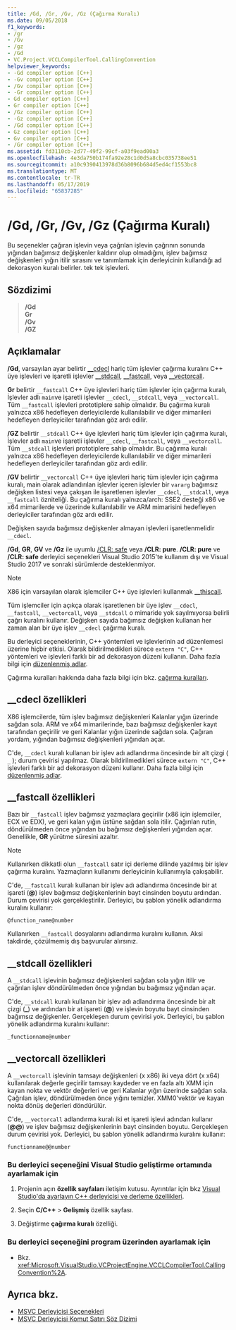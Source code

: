 ```yaml
---
title: /Gd, /Gr, /Gv, /Gz (Çağırma Kuralı)
ms.date: 09/05/2018
f1_keywords:
- /gr
- /Gv
- /gz
- /Gd
- VC.Project.VCCLCompilerTool.CallingConvention
helpviewer_keywords:
- -Gd compiler option [C++]
- -Gv compiler option [C++]
- /Gv compiler option [C++]
- -Gr compiler option [C++]
- Gd compiler option [C++]
- Gr compiler option [C++]
- /Gz compiler option [C++]
- -Gz compiler option [C++]
- /Gd compiler option [C++]
- Gz compiler option [C++]
- Gv compiler option [C++]
- /Gr compiler option [C++]
ms.assetid: fd3110cb-2d77-49f2-99cf-a03f9ead00a3
ms.openlocfilehash: 4e3da750b174fa92e28c1d0d5a8cbc035738ee51
ms.sourcegitcommit: a10c9390413978d36b8096b684d5ed4cf1553bc8
ms.translationtype: MT
ms.contentlocale: tr-TR
ms.lasthandoff: 05/17/2019
ms.locfileid: "65837285"
---
```

# <a name="gd-gr-gv-gz-calling-convention"></a>/Gd, /Gr, /Gv, /Gz (Çağırma Kuralı)

Bu seçenekler çağıran işlevin veya çağrılan işlevin çağrının sonunda yığından bağımsız değişkenler kaldırır olup olmadığını, işlev bağımsız değişkenleri yığın itilir sırasını ve tanımlamak için derleyicinin kullandığı ad dekorasyon kuralı belirler. tek tek işlevleri.

## <a name="syntax"></a>Sözdizimi

> **/Gd**<br/>
> **Gr**<br/>
> **/Gv**<br/>
> **/GZ**<br/>

## <a name="remarks"></a>Açıklamalar

**/Gd**, varsayılan ayar belirtir [__cdecl](../../cpp/cdecl.md) hariç tüm işlevler çağırma kuralını C++ üye işlevleri ve işaretli işlevler [__stdcall](../../cpp/stdcall.md), [__fastcall](../../cpp/fastcall.md), veya [__vectorcall](../../cpp/vectorcall.md).

**Gr** belirtir `__fastcall` C++ üye işlevleri hariç tüm işlevler için çağırma kuralı, İşlevler adlı `main`ve işaretli işlevler `__cdecl`, `__stdcall`, veya `__vectorcall`. Tüm `__fastcall` işlevleri prototiplere sahip olmalıdır. Bu çağırma kuralı yalnızca x86 hedefleyen derleyicilerde kullanılabilir ve diğer mimarileri hedefleyen derleyiciler tarafından göz ardı edilir.

**/GZ** belirtir `__stdcall` C++ üye işlevleri hariç tüm işlevler için çağırma kuralı, İşlevler adlı `main`ve işaretli işlevler `__cdecl`, `__fastcall`, veya `__vectorcall`. Tüm `__stdcall` işlevleri prototiplere sahip olmalıdır. Bu çağırma kuralı yalnızca x86 hedefleyen derleyicilerde kullanılabilir ve diğer mimarileri hedefleyen derleyiciler tarafından göz ardı edilir.

**/GV** belirtir `__vectorcall` C++ üye işlevleri hariç tüm işlevler için çağırma kuralı, main olarak adlandırılan işlevler içeren işlevler bir `vararg` bağımsız değişken listesi veya çakışan ile işaretlenen işlevler `__cdecl`, `__stdcall`, veya `__fastcall` özniteliği. Bu çağırma kuralı yalnızca/arch: SSE2 desteği x86 ve x64 mimarilerde ve üzerinde kullanılabilir ve ARM mimarisini hedefleyen derleyiciler tarafından göz ardı edilir.

Değişken sayıda bağımsız değişkenler almayan işlevleri işaretlenmelidir `__cdecl`.

**/Gd**, **GR**, **GV** ve **/Gz** ile uyumlu [/CLR: safe](clr-common-language-runtime-compilation.md) veya   **/CLR: pure**. **/CLR: pure** ve **/CLR: safe** derleyici seçenekleri Visual Studio 2015'te kullanım dışı ve Visual Studio 2017 ve sonraki sürümlerde desteklenmiyor.

> [!NOTE]
> X86 için varsayılan olarak işlemciler C++ üye işlevleri kullanmak [__thiscall](../../cpp/thiscall.md).

Tüm işlemciler için açıkça olarak işaretlenen bir üye işlev `__cdecl`, `__fastcall`, `__vectorcall`, veya `__stdcall` o mimaride yok sayılmıyorsa belirli çağrı kuralını kullanır. Değişken sayıda bağımsız değişken kullanan her zaman alan bir üye işlev `__cdecl` çağırma kuralı.

Bu derleyici seçeneklerinin, C++ yöntemleri ve işlevlerinin ad düzenlemesi üzerine hiçbir etkisi. Olarak bildirilmedikleri sürece `extern "C"`, C++ yöntemleri ve işlevleri farklı bir ad dekorasyon düzeni kullanın. Daha fazla bilgi için [düzenlenmiş adlar](decorated-names.md).

Çağırma kuralları hakkında daha fazla bilgi için bkz. [çağırma kuralları](../../cpp/calling-conventions.md).

## <a name="cdecl-specifics"></a>__cdecl özellikleri

X86 işlemcilerde, tüm işlev bağımsız değişkenleri Kalanlar yığın üzerinde sağdan sola. ARM ve x64 mimarilerinde, bazı bağımsız değişkenler kayıt tarafından geçirilir ve geri Kalanlar yığın üzerinde sağdan sola. Çağıran yordam, yığından bağımsız değişkenleri yığından açar.

C'de, `__cdecl` kuralı kullanan bir işlev adı adlandırma öncesinde bir alt çizgi ( `_` ); durum çevirisi yapılmaz. Olarak bildirilmedikleri sürece `extern "C"`, C++ işlevleri farklı bir ad dekorasyon düzeni kullanır. Daha fazla bilgi için [düzenlenmiş adlar](decorated-names.md).

## <a name="fastcall-specifics"></a>__fastcall özellikleri

Bazı bir `__fastcall` işlev bağımsız yazmaçlara geçirilir (x86 için işlemciler, ECX ve EDX), ve geri kalan yığın üstüne sağdan sola itilir. Çağırılan rutin, döndürülmeden önce yığından bu bağımsız değişkenleri yığından açar. Genellikle, **GR** yürütme süresini azaltır.

> [!NOTE]
> Kullanırken dikkatli olun `__fastcall` satır içi derleme dilinde yazılmış bir işlev çağırma kuralını. Yazmaçların kullanımı derleyicinin kullanımıyla çakışabilir.

C'de, `__fastcall` kuralı kullanan bir işlev adı adlandırma öncesinde bir at işareti (**\@**) işlev bağımsız değişkenlerinin bayt cinsinden boyutu ardından. Durum çevirisi yok gerçekleştirilir. Derleyici, bu şablon yönelik adlandırma kuralını kullanır:

`@function_name@number`

Kullanırken `__fastcall` dosyalarını adlandırma kuralını kullanın. Aksi takdirde, çözülmemiş dış başvurular alırsınız.

## <a name="stdcall-specifics"></a>__stdcall özellikleri

A `__stdcall` işlevinin bağımsız değişkenleri sağdan sola yığın itilir ve çağrılan işlev döndürülmeden önce yığından bu bağımsız yığından açar.

C'de, `__stdcall` kuralı kullanan bir işlev adı adlandırma öncesinde bir alt çizgi (**\_**) ve ardından bir at işareti (**\@**) ve işlevin boyutu bayt cinsinden bağımsız değişkenler. Gerçekleşen durum çevirisi yok. Derleyici, bu şablon yönelik adlandırma kuralını kullanır:

`_functionname@number`

## <a name="vectorcall-specifics"></a>__vectorcall özellikleri

A `__vectorcall` işlevinin tamsayı değişkenleri (x x86) iki veya dört (x x64) kullanılarak değerle geçirilir tamsayı kaydeder ve en fazla altı XMM için kayan nokta ve vektör değerleri ve geri Kalanlar yığın üzerinde sağdan sola. Çağrılan işlev, döndürülmeden önce yığını temizler. XMM0'vektör ve kayan nokta dönüş değerleri döndürülür.

C'de, `__vectorcall` adlandırma kuralı iki et işareti işlevi adından kullanır (**\@\@**) ve işlev bağımsız değişkenlerinin bayt cinsinden boyutu. Gerçekleşen durum çevirisi yok. Derleyici, bu şablon yönelik adlandırma kuralını kullanır:

`functionname@@number`

### <a name="to-set-this-compiler-option-in-the-visual-studio-development-environment"></a>Bu derleyici seçeneğini Visual Studio geliştirme ortamında ayarlamak için

1. Projenin açın **özellik sayfaları** iletişim kutusu. Ayrıntılar için bkz [Visual Studio'da ayarlayın C++ derleyicisi ve derleme özellikleri](../working-with-project-properties.md).

1. Seçin **C/C++** > **Gelişmiş** özellik sayfası.

1. Değiştirme **çağırma kuralı** özelliği.

### <a name="to-set-this-compiler-option-programmatically"></a>Bu derleyici seçeneğini program üzerinden ayarlamak için

- Bkz. <xref:Microsoft.VisualStudio.VCProjectEngine.VCCLCompilerTool.CallingConvention%2A>.

## <a name="see-also"></a>Ayrıca bkz.

- [MSVC Derleyicisi Seçenekleri](compiler-options.md)
- [MSVC Derleyicisi Komut Satırı Söz Dizimi](compiler-command-line-syntax.md)
